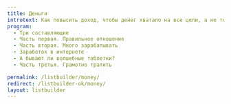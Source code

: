 ```yaml
---
title: Деньги
introtext: Как повысить доход, чтобы денег хватало на все цели, а не только на одну
program: 
  - Три составляющие
  - Часть первая. Правильное отношение
  - Часть вторая. Много зарабатывать
  - Заработок в интернете
  - А бывают ли волшебные таблетки?
  - Часть третья. Грамотно тратить

permalink: /listbuilder/money/
redirect: /listbuilder-ok/money/
layout: listbuilder
---
```

